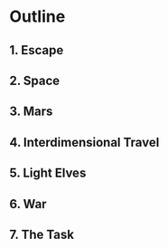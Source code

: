 # Outline

## 1. Escape

## 2. Space

## 3. Mars

## 4. Interdimensional Travel

## 5. Light Elves

## 6. War

## 7. The Task
